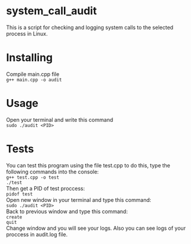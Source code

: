# system_call_audit
This is a script for checking and logging system calls to the selected process in Linux.
# Installing
Compile main.cpp file </br>
`g++ main.cpp -o audit`
# Usage
Open your terminal and write this command </br>
`sudo ./audit <PID>`
# Tests
You can test this program using the file test.cpp to do this, type the following commands into the console: </br>
`g++ test.cpp -o test` </br>
`./test` </br>
Then get a PID of test proccess: </br>
`pidof test` </br>
Open new window in your terminal and type this command: </br>
`sudo ./audit <PID>` </br>
Back to previous window and type this command: </br>
`create` </br>
`quit` </br>
Change window and you will see your logs. Also you can see logs of your proccess in audit.log file.

